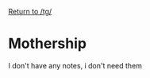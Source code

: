 [Return to /tg/](https://samuelwilliams413.github.io/chukchuk/)

# Mothership

I don't have any notes, i don't need them